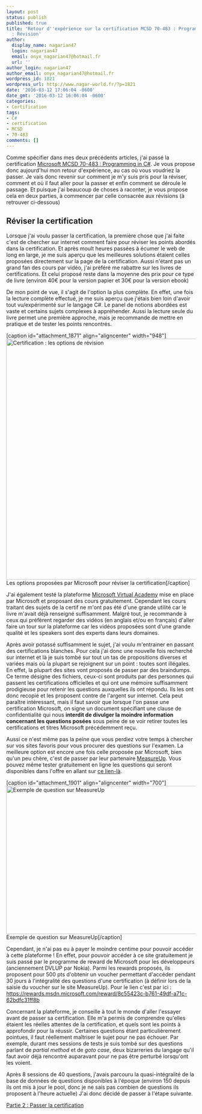 ```yaml
---
layout: post
status: publish
published: true
title: 'Retour d''expérience sur la certification MCSD 70-483 : Programming in C#
  : Révision'
author:
  display_name: nagarian47
  login: nagarian47
  email: onyx_nagarian47@hotmail.fr
  url: ''
author_login: nagarian47
author_email: onyx_nagarian47@hotmail.fr
wordpress_id: 1821
wordpress_url: http://www.nagar-world.fr/?p=1821
date: '2016-03-12 17:06:04 -0600'
date_gmt: '2016-03-12 16:06:04 -0600'
categories:
- Certification
tags:
- C#
- certification
- MCSD
- 70-483
comments: []
---
```

<p>Comme spécifier dans mes deux précédents articles, j'ai passé la certification <a href="https://www.microsoft.com/fr-FR/learning/exam-70-483.aspx" target="_blank">Microsoft MCSD 70-483 : Programming in C#</a>. Je vous propose donc aujourd'hui mon retour d'expérience, au cas où vous voudriez la passer. Je vais donc revenir sur comment je m'y suis pris pour la réviser, comment et où il faut aller pour la passer et enfin comment se déroule le passage. Et puisque j'ai beaucoup de choses à raconter, je vous propose cela en deux parties, à commencer par celle consacrée aux révisions (à retrouver ci-dessous)</p>
<p><!--more--></p>
<h2>Réviser la certification</h2>
<p>Lorsque j'ai voulu passer la certification, la première chose que j'ai faite c'est de chercher sur internet comment faire pour réviser les points abordés dans la certification. Et après moult heures passées à écumer le web de long en large, je me suis aperçu que les meilleures solutions étaient celles proposées directement sur la page de la certification. Aussi n'étant pas un grand fan des cours par vidéo, j'ai préféré me rabattre sur les livres de certifications. Et celui proposé reste dans la moyenne des prix pour ce type de livre (environ 40€ pour la version papier et 30€ pour la version ebook)</p>
<p>De mon point de vue, il s'agit de l'option la plus complète. En effet, une fois la lecture complète effectué, je me suis aperçu que j'étais bien loin d'avoir tout vu/expérimenté sur le langage C#. Le panel de notions abordées est vaste et certains sujets complexes à appréhender. Aussi la lecture seule du livre permet une première approche, mais je recommande de mettre en pratique et de tester les points rencontrés.</p>
<p>[caption id="attachment_1871" align="aligncenter" width="948"]<img class="wp-image-1871 size-full" src="http://www.nagar-world.fr/wp-content/uploads/2016/03/Certification-revision.png" alt="Certification : les options de révision" width="948" height="641" /> Les options proposées par Microsoft pour réviser la certification[/caption]</p>
<p>J'ai également testé la plateforme <a href="https://mva.microsoft.com/" target="_blank">Microsoft Virtual Academy</a> mise en place par Microsoft et proposant des cours gratuitement. Cependant les cours traitant des sujets de la certif ne m'ont pas été d'une grande utilité car le livre m'avait déjà renseigné suffisamment. Malgré tout, je recommande à ceux qui préfèrent regarder des vidéos (en anglais et/ou en français) d'aller faire un tour sur la plateforme car les vidéos proposées sont d'une grande qualité et les speakers sont des experts dans leurs domaines.</p>
<p>Après avoir potassé suffisamment le sujet, j'ai voulu m'entrainer en passant des certifications blanches. Pour cela j'ai donc une nouvelle fois recherché sur internet et là je suis tombé sur tout un tas de propositions diverses et variées mais où la plupart se rejoignent sur un point : toutes sont illégales. En effet, la plupart des sites vont proposés de passer par des braindumps. Ce terme désigne des fichiers, ceux-ci sont produits par des personnes qui passent les certifications officielles et qui ont une mémoire suffisamment prodigieuse pour retenir les questions auxquelles ils ont répondu. Ils les ont donc recopié et les proposent contre de l'argent sur internet. Cela peut paraître intéressant, mais il faut savoir que lorsque l'on passe une certification Microsoft, on signe un document spécifiant une clause de confidentialité qui nous <strong>interdit de divulger la moindre information concernant les questions posées</strong> sous peine de se voir retirer toutes les certifications et titres Microsoft précédemment reçu.</p>
<p>Aussi ce n'est même pas la peine que vous perdiez votre temps à chercher sur vos sites favoris pour vous procurer des questions sur l'examen. La meilleure option est encore une fois celle proposée par Microsoft, bien qu'un peu chère, c'est de passer par leur partenaire <a href="http://www.measureup.com" target="_blank">MeasureUp</a>. Vous pouvez même tester gratuitement en ligne les questions qui seront disponibles dans l'offre en allant sur <a href="http://www.measureup.com/Programming-in-C-P4220.aspx" target="_blank">ce lien-là</a>.</p>
<p>[caption id="attachment_1901" align="aligncenter" width="700"]<img class="size-large wp-image-1901" src="http://www.nagar-world.fr/wp-content/uploads/2016/03/MeasureUp-1024x576.png" alt="Exemple de question sur MeasureUp" width="700" height="394" /> Exemple de question sur MeasureUp[/caption]</p>
<p>Cependant, je n'ai pas eu à payer le moindre centime pour pouvoir accéder à cette plateforme ! En effet, pour pouvoir accéder à ce site gratuitement je suis passé par le programme de reward de Microsoft pour les développeurs (anciennement DVLUP par Nokia). Parmi les rewards proposés, ils proposent pour 500 pts d'obtenir un voucher permettant d'accéder pendant 30 jours à l'intégralité des questions d'une certification (à définir lors de la saisie du voucher sur le site MeasureUp). Pour le lien c'est par ici : <a href="https://rewards.msdn.microsoft.com/reward/8c55423c-b761-49df-a71c-62bdfc31ff8b" target="_blank">https://rewards.msdn.microsoft.com/reward/8c55423c-b761-49df-a71c-62bdfc31ff8b</a></p>
<p>Concernant la plateforme, je conseille à tout le monde d'aller l'essayer avant de passer sa certification. Elle m'a permis de comprendre qu'elles étaient les réelles attentes de la certification, et quels sont les points à approfondir pour la réussir. Certaines questions étant particulièrement pointues, il faut réellement maîtriser le sujet pour ne pas échouer. Par exemple, durant mes sessions de tests je suis tombé sur des questions parlant de <em>partial method</em> et de <em>goto case</em>, deux bizarreries du langage qu'il faut avoir déjà rencontré auparavant pour ne pas être perturbé lorsqu'ont les voient.</p>
<p>Après 8 sessions de 40 questions, j'avais parcouru la quasi-intégralité de la base de données de questions disponibles à l'époque (environ 150 depuis ils ont mis à jour le pool, donc je ne sais pas combien de questions ils proposent à l'heure actuelle) J'ai donc décidé de passer à l'étape suivante.</p>
<p><a href="http://www.nagar-world.fr/2016/03/12/mcsd-70-483-retour-d-experience-part-2/">Partie 2 : Passer la certification</a></p>
